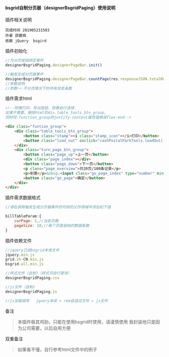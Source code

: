 #### bsgrid自制分页器（designerBsgridPaging）使用说明

插件相关说明
    
    完成时间 201905231503
    作者 邵嘉辉
    依赖 jQuery  bsgird

插件初始化
```js
//为分页按钮绑定事件
designerBsgridPaging.designerPageBar.init()

//触发生成分页器事件
designerBsgridPaging.designerPageBar.countPage(res.responseJSON.totalRows)
//参数说明
//参数一:不分页情况下的所有信息条数
```

插件需求html
```html
<!--附赠打印，导出按钮，按需自行选择，
如果不需要，删除html的div.table_tools_btn_group,
同时将.function_group的justify-content属性值换成flex-end-->

<div class="funtion_group">
    <div class="table_tools_btn_group">
        <button class="stamp"><i class="stamp_icon"></i>打印</button>
        <button class="load_out" onclick="cashPostalParkTools.loadOut()"><i class="load_out_icon"></i>导出</button>
    </div>
    <div class="turn_page_btn_group">
        <button class="page_up">上一页</button>
        <div class="page_index"></div>
        <button class="page_down">下一页</button>
        <p class="page_overview">共20页/100条记录</p>
        <p>到第</p>&nbsp;<input class="go_page_index" type="number" min="0">&nbsp;<p>页</p>
        <button class="go_page">确定</button>
    </div>
</div>
```

插件需求数据格式
```javascript 1.8
//请在调用触发生成分页器事件的代码的父作用域中添加如下值

billTableParam:{
    curPage: 1,//当前页数
    pageSize: 10,//每个页面容纳的数据条数
}
```

插件依赖文件

```js
//jquery已经bsgrid本体文件
jquery.min.js 
grid.zh-CN.min.js
bsgrid.all.min.js

//样式文件（自制）（样式可自行更改）
designerBsgridPaging.css

//js文件（自制）
designerBsgridPaging.js

//js加载顺序   jquery本体 > rem自适应文件 > js文件
```

备注

> 本插件极其鸡肋，只能在使用bsgrid时使用，请谨慎使用
> 我封装他只是因为公司需要，以后自用方便

双重备注

> 如果看不懂，自行参考html文件中的例子
